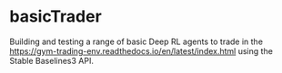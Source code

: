 # basicTrader
Building and testing a range of basic Deep RL agents to trade in the https://gym-trading-env.readthedocs.io/en/latest/index.html using the Stable Baselines3 API.
